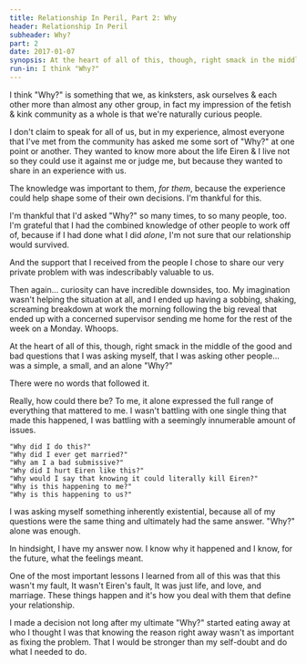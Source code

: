 ```yaml
---
title: Relationship In Peril, Part 2: Why
header: Relationship In Peril
subheader: Why?
part: 2
date: 2017-01-07
synopsis: At the heart of all of this, though, right smack in the middle of the good and bad questions that I was asking myself, that I was asking other people... was a simple, a small, and an alone "Why?"
run-in: I think "Why?"
---
```


I think "Why?" is something that we, as kinksters, ask ourselves & each other more than almost any other group, in fact my impression of the fetish & kink community as a whole is that we're naturally curious people.

I don't claim to speak for all of us, but in my experience, almost everyone that I've met from the community has asked me some sort of "Why?" at one point or another.  They wanted to know more about the life Eiren & I live not so they could use it against me or judge me, but because they wanted to share in an experience with us.

The knowledge was important to them, *for them*, because the experience could help shape some of their own decisions.  I'm thankful for this.

I'm thankful that I'd asked "Why?" so many times, to so many people, too.  I'm grateful that I had the combined knowledge of other people to work off of, because if I had done what I did *alone*, I'm not sure that our relationship would survived.

And the support that I received from the people I chose to share our very private problem with was indescribably valuable to us.

Then again... curiosity can have incredible downsides, too. My imagination wasn't helping the situation at all, and I ended up having a sobbing, shaking, screaming breakdown at work the morning following the big reveal that ended up with a concerned supervisor sending me home for the rest of the week on a Monday.  Whoops.

At the heart of all of this, though, right smack in the middle of the good and bad questions that I was asking myself, that I was asking other people... was a simple, a small, and an alone "Why?"

There were no words that followed it.

Really, how could there be?  To me, it alone expressed the full range of everything that mattered to me.  I wasn't battling with one single thing that made this happened, I was battling with a seemingly innumerable amount of issues.

    "Why did I do this?"
    "Why did I ever get married?"
    "Why am I a bad submissive?"
    "Why did I hurt Eiren like this?"
    "Why would I say that knowing it could literally kill Eiren?"
    "Why is this happening to me?"
    "Why is this happening to us?"

I was asking myself something inherently existential, because all of my questions were the same thing and ultimately had the same answer.  "Why?" alone was enough.

In hindsight, I have my answer now.  I know why it happened and I know, for the future, what the feelings meant.

One of the most important lessons I learned from all of this was that this wasn't my fault, It wasn't Eiren's fault, It was just life, and love, and marriage.  These things happen and it's how you deal with them that define your relationship.

I made a decision not long after my ultimate "Why?" started eating away at who I thought I was that knowing the reason right away wasn't as important as fixing the problem.  That I would be stronger than my self-doubt and do what I needed to do.
